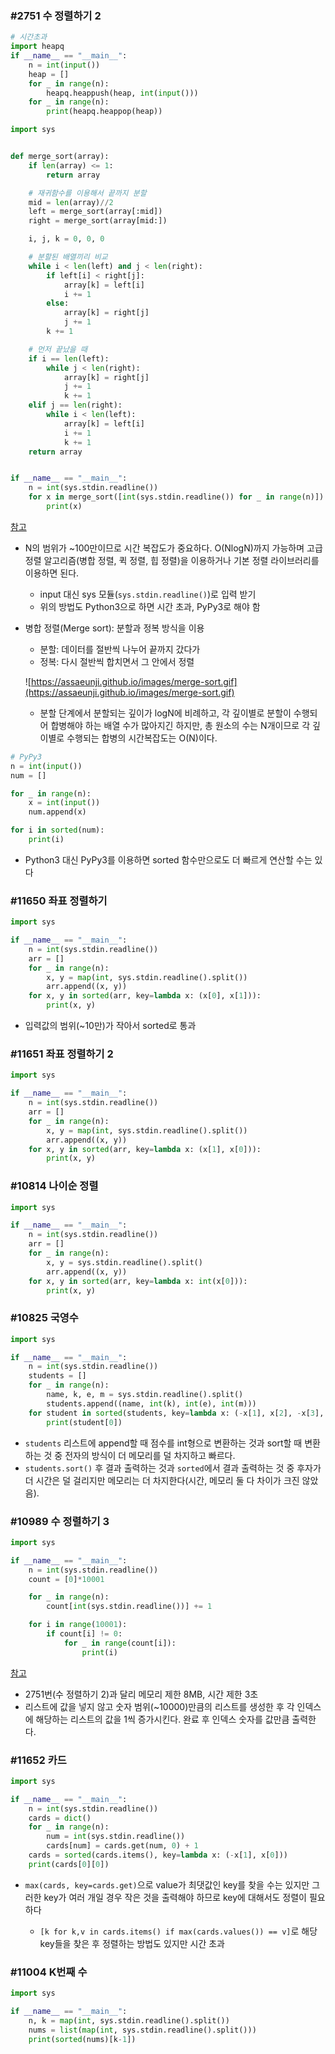 ### #2751 수 정렬하기 2

```python
# 시간초과
import heapq
if __name__ == "__main__":
    n = int(input())
    heap = []
    for _ in range(n):
        heapq.heappush(heap, int(input()))
    for _ in range(n):
        print(heapq.heappop(heap))
```

```python
import sys


def merge_sort(array):
    if len(array) <= 1:
        return array

    # 재귀함수를 이용해서 끝까지 분할
    mid = len(array)//2
    left = merge_sort(array[:mid])
    right = merge_sort(array[mid:])

    i, j, k = 0, 0, 0

    # 분할된 배열끼리 비교
    while i < len(left) and j < len(right):
        if left[i] < right[j]:
            array[k] = left[i]
            i += 1
        else:
            array[k] = right[j]
            j += 1
        k += 1

    # 먼저 끝났을 때
    if i == len(left):
        while j < len(right):
            array[k] = right[j]
            j += 1
            k += 1
    elif j == len(right):
        while i < len(left):
            array[k] = left[i]
            i += 1
            k += 1
    return array


if __name__ == "__main__":
    n = int(sys.stdin.readline())
    for x in merge_sort([int(sys.stdin.readline()) for _ in range(n)]):
        print(x)
```

[참고](https://assaeunji.github.io/python/2020-05-06-bj2751/)

- N의 범위가 ~100만이므로 시간 복잡도가 중요하다. O(NlogN)까지 가능하며 고급 정렬 알고리즘(병합 정렬, 퀵 정렬, 힙 정렬)을 이용하거나 기본 정렬 라이브러리를 이용하면 된다.

  - input 대신 sys 모듈(`sys.stdin.readline()`)로 입력 받기
  - 위의 방법도 Python3으로 하면 시간 초과, PyPy3로 해야 함

- 병합 정렬(Merge sort): 분할과 정복 방식을 이용

  - 분할: 데이터를 절반씩 나누어 끝까지 갔다가
  - 정복: 다시 절반씩 합치면서 그 안에서 정렬

  ![https://assaeunji.github.io/images/merge-sort.gif](https://assaeunji.github.io/images/merge-sort.gif)

  - 분할 단계에서 분할되는 깊이가 logN에 비례하고, 각 깊이별로 분할이 수행되어 합병해야 하는 배열 수가 많아지긴 하지만, 총 원소의 수는 N개이므로 각 깊이별로 수행되는 합병의 시간복잡도는 O(N)이다.

```python
# PyPy3
n = int(input())
num = []

for _ in range(n):
    x = int(input())
    num.append(x)

for i in sorted(num):
    print(i)
```

- Python3 대신 PyPy3를 이용하면 sorted 함수만으로도 더 빠르게 연산할 수는 있다



### #11650 좌표 정렬하기

```python
import sys

if __name__ == "__main__":
    n = int(sys.stdin.readline())
    arr = []
    for _ in range(n):
        x, y = map(int, sys.stdin.readline().split())
        arr.append((x, y))
    for x, y in sorted(arr, key=lambda x: (x[0], x[1])):
        print(x, y)
```

- 입력값의 범위(~10만)가 작아서 sorted로 통과



### #11651 좌표 정렬하기 2

```python
import sys

if __name__ == "__main__":
    n = int(sys.stdin.readline())
    arr = []
    for _ in range(n):
        x, y = map(int, sys.stdin.readline().split())
        arr.append((x, y))
    for x, y in sorted(arr, key=lambda x: (x[1], x[0])):
        print(x, y)
```



### #10814 나이순 정렬

```python
import sys

if __name__ == "__main__":
    n = int(sys.stdin.readline())
    arr = []
    for _ in range(n):
        x, y = sys.stdin.readline().split()
        arr.append((x, y))
    for x, y in sorted(arr, key=lambda x: int(x[0])):
        print(x, y)
```



### #10825 국영수

```python
import sys

if __name__ == "__main__":
    n = int(sys.stdin.readline())
    students = []
    for _ in range(n):
        name, k, e, m = sys.stdin.readline().split()
        students.append((name, int(k), int(e), int(m)))
    for student in sorted(students, key=lambda x: (-x[1], x[2], -x[3], x[0])):
        print(student[0])
```

- `students` 리스트에 append할 때 점수를 int형으로 변환하는 것과 sort할 때 변환하는 것 중 전자의 방식이 더 메모리를 덜 차지하고 빠르다.
- `students.sort()` 후 결과 출력하는 것과 `sorted`에서 결과 출력하는 것 중 후자가 더 시간은 덜 걸리지만 메모리는 더 차지한다(시간, 메모리 둘 다 차이가 크진 않았음).



### #10989 수 정렬하기 3

```python
import sys

if __name__ == "__main__":
    n = int(sys.stdin.readline())
    count = [0]*10001

    for _ in range(n):
        count[int(sys.stdin.readline())] += 1

    for i in range(10001):
        if count[i] != 0:
            for _ in range(count[i]):
                print(i)
```

[참고](https://pacific-ocean.tistory.com/67)

- 2751번(수 정렬하기 2)과 달리 메모리 제한 8MB, 시간 제한 3초
- 리스트에 값을 넣지 않고 숫자 범위(~10000)만큼의 리스트를 생성한 후 각 인덱스에 해당하는 리스트의 값을 1씩 증가시킨다. 완료 후 인덱스 숫자를 값만큼 출력한다.



### #11652 카드

```python
import sys

if __name__ == "__main__":
    n = int(sys.stdin.readline())
    cards = dict()
    for _ in range(n):
        num = int(sys.stdin.readline())
        cards[num] = cards.get(num, 0) + 1
    cards = sorted(cards.items(), key=lambda x: (-x[1], x[0]))
    print(cards[0][0])

```

- `max(cards, key=cards.get)`으로 value가 최댓값인 key를 찾을 수는 있지만 그러한 key가 여러 개일 경우 작은 것을 출력해야 하므로 key에 대해서도 정렬이 필요하다

  - `[k for k,v in cards.items() if max(cards.values()) == v]`로 해당 key들을 찾은 후 정렬하는 방법도 있지만 시간 초과

  

### #11004 K번째 수

```python
import sys

if __name__ == "__main__":
    n, k = map(int, sys.stdin.readline().split())
    nums = list(map(int, sys.stdin.readline().split()))
    print(sorted(nums)[k-1])
```

